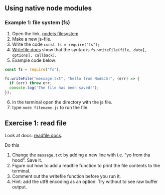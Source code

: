 ## Using native node modules

### Example 1: file system (fs)

1. Open the link. [nodejs filesystem](https://nodejs.org/docs/latest-v23.x/api/fs.html) 
2. Make a new js-file.
3. Write the code `const fs = require("fs");`
4. [Writefile docs](https://nodejs.org/docs/latest-v23.x/api/fs.html#fswritefilefile-data-options-callback)  show that the syntax is `fs.writeFile(file, data[, options], callback)`.
5. Example code below: 
```js
const fs = require("fs");

fs.writeFile("message.txt", "hello from NodeJS!", (err) => {
  if (err) throw err;
  console.log('The file has been saved!');
});
```
6. In the terminal open the directory with the js file.
7. type `node filename.js` to run the file.

## Exercise 1: read file
Look at docs: [readfile docs](https://nodejs.org/docs/latest-v23.x/api/fs.html#fsreadfilepath-options-callback).

Do this
1. Change the `message.txt` by adding a new line with i.e. "yo from tha hood". Save it.
2. Figure out how to add a readfile function to print the file contents to the terminal.
3. Comment out the writefile function before you run it.
4. Hint: add the utf8 encoding as an option. Try without to see raw buffer output.